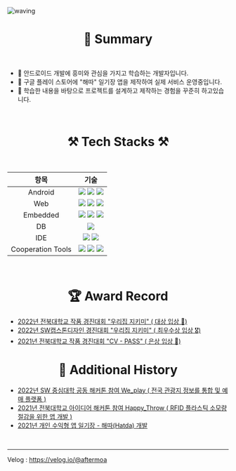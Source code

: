 ![waving](https://capsule-render.vercel.app/api?type=waving&height=200&animation=fadeIn&text=LeeJungHwan&fontAlign=70&fontAlignY=40&color=gradient)
 
 <h1 align="center"> 📝 Summary </h1>

</br>

- 🧰 안드로이드 개발에 흥미와 관심을 가지고 학습하는 개발자입니다.
- 🎨 구글 플레이 스토어에 "해따" 일기장 앱을 제작하여 실제 서비스 운영중입니다.
- 🥽 학습한 내용을 바탕으로 프로젝트를 설계하고 제작하는 경험을 꾸준히 하고있습니다.

<br/>


<h1 align="center"> ⚒️ Tech Stacks ⚒️ </h1>

<br/>

<div align="center">
 <table>
   <thead >
     <tr>
       <th>항목</th>
       <th>기술</th>
     </tr>
   </thead>
   <tbody align="center">
     <tr>
       <td>Android</td>
          <td> 
               <img src="https://img.shields.io/badge/Android-3DDC84?style=for-the-badge&&logo=Android&logoColor=white"/>
               <img src="https://img.shields.io/badge/Kotlin-7F52FF?style=for-the-badge&&logo=Kotlin&logoColor=white"/> 
               <img src="https://img.shields.io/badge/JAVA-007396?style=for-the-badge&&logo=JAVA&logoColor=white"/> 
          </td>
     </tr>
     <tr>
       <td>Web</td>
         <td>
            <img src="https://img.shields.io/badge/node.js-339933?style=for-the-badge&logo=Node.js&logoColor=white">
            <img src="https://img.shields.io/badge/javascript-F7DF1E?style=for-the-badge&logo=javascript&logoColor=black">
            <img src="https://img.shields.io/badge/express-000000?style=for-the-badge&logo=express&logoColor=white">
      </td>
     </tr>
     <tr>
       <td>Embedded</td>
         <td>
            <img src = "https://img.shields.io/badge/linux-FCC624?style=for-the-badge&logo=linux&logoColor=black"> 
            <img src = "https://img.shields.io/badge/Ubuntu-EAEAEA?style=for-the-badge&&logo=Ubuntu&logoColor=#FFFFFF" />
            <img src = "https://img.shields.io/badge/Raspberry Pi-DD0031?style=for-the-badge&logo=Raspberry Pi&logoColor=white">
         </td>
     </tr>
    <tr>
       <td>DB</td>
         <td> 
          <img src="https://img.shields.io/badge/Firebase-FFCA28?style=for-the-badge&&logo=firebase&logoColor=white"> 
         </td>
     </tr>
    <tr>
       <td>IDE</td>
         <td>
           <img src = "https://img.shields.io/badge/Android Studio-007ACC?style=for-the-badge&&logo=Android Studio&logoColor=#007ACC" />
           <img src = "https://img.shields.io/badge/Visual%20Studio%20Code-A566FF?style=for-the-badge&&logo=Visual%20Studio%20Code&logoColor=#007ACC" />
         </td>
     </tr>
    <tr>
       <td>Cooperation Tools</td>
         <td>
          <img src="https://img.shields.io/badge/git-F05032?style=for-the-badge&logo=git&logoColor=white">
          <img src="https://img.shields.io/badge/github-181717?style=for-the-badge&&logo=github&logoColor=white">
          <img src="https://img.shields.io/badge/Notion-00599C?style=for-the-badge&&logo=Notion&logoColor=white"/> 
         </td>
     </tr>
   </tbody>
 </table>
</div>

<br/>


<h1 align="center"> 🏆 Award Record </h1>

- [ 2022년 전북대학교 작품 경진대회 "우리집 지키미" ( 대상 입상 🏅) ](https://github.com/LeeJungHwan-Dev/2022_Capstone-Design) <br/>
- [ 2022년 SW캡스톤디자인 경진대회 "우리집 지키미" ( 최우수상 입상 🎖️) ](https://github.com/LeeJungHwan-Dev/2022_Capstone-Design) <br/>
- [ 2021년 전북대학교 작품 경진대회 "CV - PASS" ( 은상 입상 🥈) ](https://github.com/LeeJungHwan-Dev/2021_Competition_CV_PASS)

<h1 align="center"> 📝 Additional History </h1>

- [ 2022년 SW 중심대학 공동 해커톤 참여 We_play ( 전국 관광지 정보를 통합 및 예매 플랫폼 ) ](https://github.com/LeeJungHwan-Dev/2022_SW_HackAthon_We_Play) <br/>
- [ 2021년 전북대학교 아이디어 해커톤 참여 Happy_Throw ( RFID 플라스틱 소모량 절감을 위한 앱 개발 ) ](https://github.com/LeeJungHwan-Dev/2021_IDEA_HackAthon_Happy_Throw) <br/>
- [ 2021년 개인 수익형 앱 일기장 - 해따(Hatda) 개발 ](https://github.com/LeeJungHwan-Dev/GooglePlay_Hatda)
 <br/>

---
Velog : https://velog.io/@aftermoa
